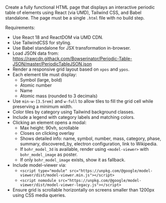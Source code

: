 Create a fully functional HTML page that displays an interactive periodic table of elements using React (via UMD), Tailwind CSS, and Babel standalone. The page must be a single `.html` file with no build step.

Requirements:
- Use React 18 and ReactDOM via UMD CDN.
- Use TailwindCSS for styling.
- Use Babel standalone for JSX transformation in-browser.
- Load JSON data from: https://rawcdn.githack.com/Bowserinator/Periodic-Table-JSON/master/PeriodicTableJSON.json
- Render a responsive grid layout based on `xpos` and `ypos`.
- Each element tile must display:
  - Symbol (large, bold)
  - Atomic number
  - Name
  - Atomic mass (rounded to 3 decimals)
- Use `min-w-[3.5rem]` and `w-full` to allow tiles to fill the grid cell while preserving a minimum width.
- Color tiles by category using Tailwind background classes.
- Include a legend with category labels and matching colors.
- Clicking an element opens a modal:
  - Max height: 90vh, scrollable
  - Closes on clicking overlay
  - Shows detailed info: name, symbol, number, mass, category, phase, summary, discovered_by, electron configuration, link to Wikipedia.
  - If `bohr_model_3d` is available, render using `<model-viewer>` with `bohr_model_image` as poster.
  - If only `bohr_model_image` exists, show it as fallback.
- Include model-viewer via:
  - `<script type="module" src="https://unpkg.com/@google/model-viewer/dist/model-viewer.min.js"></script>`
  - `<script nomodule src="https://unpkg.com/@google/model-viewer/dist/model-viewer-legacy.js"></script>`
- Ensure grid is scrollable horizontally on screens smaller than 1200px using CSS media queries.